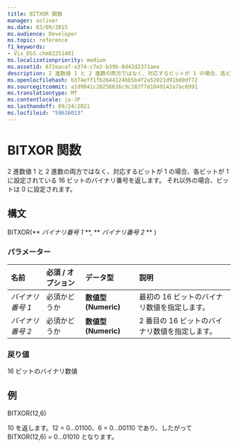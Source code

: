 ```yaml
---
title: BITXOR 関数
manager: soliver
ms.date: 03/09/2015
ms.audience: Developer
ms.topic: reference
f1_keywords:
- Vis_DSS.chm82251401
ms.localizationpriority: medium
ms.assetid: 672eacaf-a374-c7e2-b39b-8d42d2371aee
description: 2 進数値 1 と 2 進数の両方ではなく、対応するビットが 1 の場合、各ビットが 1 に設定されている 16 ビットのバイナリ番号を返します。 それ以外の場合、ビットは 0 に設定されます。
ms.openlocfilehash: b374eff1fb2644124bb5b4f2a52021d91b00df72
ms.sourcegitcommit: a1d9041c20256616c9c183f7d1049142a7ac6991
ms.translationtype: MT
ms.contentlocale: ja-JP
ms.lasthandoff: 09/24/2021
ms.locfileid: "59616013"
---
```

# <a name="bitxor-function"></a>BITXOR 関数

2 進数値 1 と 2 進数の両方ではなく、対応するビットが 1 の場合、各ビットが 1 に設定されている 16 ビットのバイナリ番号を返します。 それ以外の場合、ビットは 0 に設定されます。
  
## <a name="syntax"></a>構文

BITXOR(** *バイナリ番号 1* **, ** *バイナリ番号 2* ** ) 
  
### <a name="parameters"></a>パラメーター

|**名前**|**必須 / オプション**|**データ型**|**説明**|
|:-----|:-----|:-----|:-----|
| _バイナリ番号 1_ <br/> |必須かどうか  <br/> |**数値型 (Numeric)** <br/> |最初の 16 ビットのバイナリ数値を指定します。  <br/> |
| _バイナリ番号 2_ <br/> |必須かどうか  <br/> |**数値型 (Numeric)** <br/> |2 番目の 16 ビットのバイナリ数値を指定します。  <br/> |
   
### <a name="return-value"></a>戻り値

16 ビットのバイナリ数値
  
## <a name="example"></a>例

BITXOR(12,6)
  
10 を返します。12 = 0...01100、6 = 0...00110 であり、したがって BITXOR(12,6) = 0...01010 となります。
  

